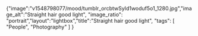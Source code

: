 {"image":"v1548798077/mood/tumblr_orcbtwSyId1woduf5o1_1280.jpg","image_alt":"Straight hair good light", "image_ratio": "portrait","layout":"lightbox","title":"Straight hair good light",
  "tags": [
  "People",
  "Photography"
 ]
}
